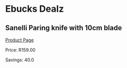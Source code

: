 
# Ebucks Dealz
## Sanelli Paring knife with 10cm blade
[Product Page](https://www.ebucks.com/web/shop/productSelected.do?prodId=1161871623&catId=714962196)

Price: R159.00

Savings: 40.0


	